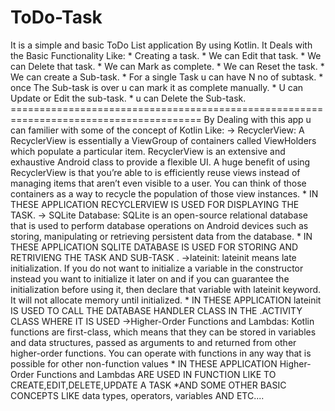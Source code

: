 # ToDo-Task
 It is a simple and  basic ToDo List application By using Kotlin. It Deals with the Basic Functionality Like: 	* Creating a task. 	* We can Edit that task. 	* We can Delete that task. 	* We can Mark as complete.  	* We can Reset the task. 	* We can create a Sub-task. 	* For a single Task u can have N no of subtask. 	* once The Sub-task is over u can mark it as complete manually. 	* U can Update or Edit the sub-task. 	* u can Delete the Sub-task. ======================================================================================= By Dealing with this app u can familier with some of the concept of Kotlin Like: 	-> RecyclerView: 		A RecyclerView is essentially a ViewGroup of containers called ViewHolders which populate a particular item. 		 RecyclerView is an extensive and exhaustive Android class to provide a flexible UI. 		 A huge benefit of using RecyclerView is that you’re able to is efficiently reuse views  		instead of managing items that aren’t even visible to a user.  		You can think of those containers as a way to recycle the population of those view instances.  * IN THESE APPLICATION RECYCLERVIEW IS USED FOR DISPLAYING THE TASK. 	  	-> SQLite Database: 		SQLite is an open-source relational database that is used to perform database operations on Android devices such as storing, 		 manipulating or retrieving persistent data from the database.    * IN THESE APPLICATION SQLITE DATABASE IS USED FOR STORING AND RETRIVIENG THE TASK AND SUB-TASK .  	->lateinit: 		lateinit means late initialization.  		If you do not want to initialize a variable in the constructor instead you want to initialize it later 		on and if you can guarantee the initialization before using it, then declare that variable with lateinit keyword.  		It will not allocate memory until initialized.    * IN THESE APPLICATION lateinit IS USED TO CALL THE DATABASE HANDLER CLASS IN THE .ACTIVITY CLASS WHERE IT IS USED   	->Higher-Order Functions and Lambdas: 			Kotlin functions are first-class, which means that they can be stored in variables and data structures,  			passed as arguments to and returned from other higher-order functions.  			You can operate with functions in any way that is possible for other non-function values 		 * IN THESE APPLICATION Higher-Order Functions and Lambdas ARE USED IN FUNCTION LIKE TO CREATE,EDIT,DELETE,UPDATE A TASK *AND SOME OTHER BASIC CONCEPTS LIKE data types, operators, variables AND ETC....     
